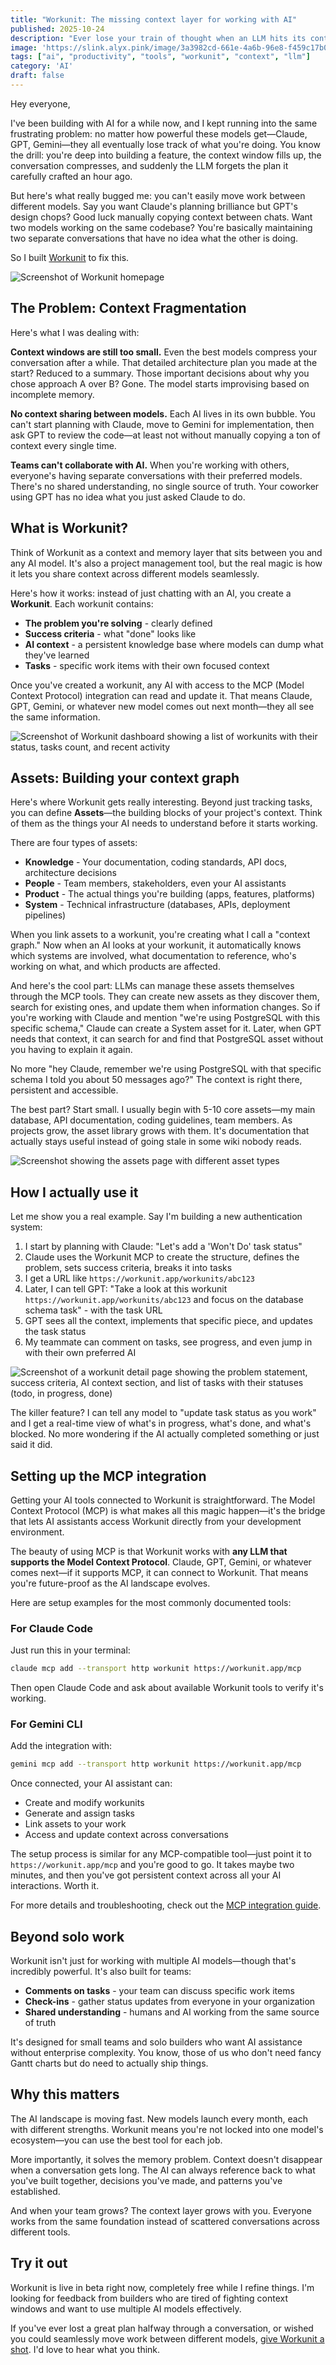 ```yaml
---
title: "Workunit: The missing context layer for working with AI"
published: 2025-10-24
description: "Ever lose your train of thought when an LLM hits its context limit? Or struggled to share your work between Claude, GPT, and Gemini? I built Workunit to solve this."
image: 'https://slink.alyx.pink/image/3a3982cd-661e-4a6b-96e8-f459c17b0bdb.png'
tags: ["ai", "productivity", "tools", "workunit", "context", "llm"]
category: 'AI'
draft: false
---
```


Hey everyone,

I've been building with AI for a while now, and I kept running into the same frustrating problem: no matter how powerful these models get—Claude, GPT, Gemini—they all eventually lose track of what you're doing. You know the drill: you're deep into building a feature, the context window fills up, the conversation compresses, and suddenly the LLM forgets the plan it carefully crafted an hour ago.

But here's what really bugged me: you can't easily move work between different models. Say you want Claude's planning brilliance but GPT's design chops? Good luck manually copying context between chats. Want two models working on the same codebase? You're basically maintaining two separate conversations that have no idea what the other is doing.

So I built [Workunit](https://workunit.app) to fix this.

![Screenshot of Workunit homepage](https://slink.alyx.pink/image/2d01d86b-32f5-4eb4-934b-68ae0607f626.png)

## The Problem: Context Fragmentation

Here's what I was dealing with:

**Context windows are still too small.** Even the best models compress your conversation after a while. That detailed architecture plan you made at the start? Reduced to a summary. Those important decisions about why you chose approach A over B? Gone. The model starts improvising based on incomplete memory.

**No context sharing between models.** Each AI lives in its own bubble. You can't start planning with Claude, move to Gemini for implementation, then ask GPT to review the code—at least not without manually copying a ton of context every single time.

**Teams can't collaborate with AI.** When you're working with others, everyone's having separate conversations with their preferred models. There's no shared understanding, no single source of truth. Your coworker using GPT has no idea what you just asked Claude to do.

## What is Workunit?

Think of Workunit as a context and memory layer that sits between you and any AI model. It's also a project management tool, but the real magic is how it lets you share context across different models seamlessly.

Here's how it works: instead of just chatting with an AI, you create a **Workunit**. Each workunit contains:

- **The problem you're solving** - clearly defined
- **Success criteria** - what "done" looks like
- **AI context** - a persistent knowledge base where models can dump what they've learned
- **Tasks** - specific work items with their own focused context

Once you've created a workunit, any AI with access to the MCP (Model Context Protocol) integration can read and update it. That means Claude, GPT, Gemini, or whatever new model comes out next month—they all see the same information.

![Screenshot of Workunit dashboard showing a list of workunits with their status, tasks count, and recent activity](https://slink.alyx.pink/image/00c12661-4b0b-4a74-b9ca-660bbcaf7b5f.png)

## Assets: Building your context graph

Here's where Workunit gets really interesting. Beyond just tracking tasks, you can define **Assets**—the building blocks of your project's context. Think of them as the things your AI needs to understand before it starts working.

There are four types of assets:

- **Knowledge** - Your documentation, coding standards, API docs, architecture decisions
- **People** - Team members, stakeholders, even your AI assistants
- **Product** - The actual things you're building (apps, features, platforms)
- **System** - Technical infrastructure (databases, APIs, deployment pipelines)

When you link assets to a workunit, you're creating what I call a "context graph." Now when an AI looks at your workunit, it automatically knows which systems are involved, what documentation to reference, who's working on what, and which products are affected.

And here's the cool part: LLMs can manage these assets themselves through the MCP tools. They can create new assets as they discover them, search for existing ones, and update them when information changes. So if you're working with Claude and mention "we're using PostgreSQL with this specific schema," Claude can create a System asset for it. Later, when GPT needs that context, it can search for and find that PostgreSQL asset without you having to explain it again.

No more "hey Claude, remember we're using PostgreSQL with that specific schema I told you about 50 messages ago?" The context is right there, persistent and accessible.

The best part? Start small. I usually begin with 5-10 core assets—my main database, API documentation, coding guidelines, team members. As projects grow, the asset library grows with them. It's documentation that actually stays useful instead of going stale in some wiki nobody reads.

![Screenshot showing the assets page with different asset types](https://slink.alyx.pink/image/af3e385f-f9e0-4cac-b69c-f281e8ad287d.png)

## How I actually use it

Let me show you a real example. Say I'm building a new authentication system:

1. I start by planning with Claude: "Let's add a 'Won't Do' task status"
2. Claude uses the Workunit MCP to create the structure, defines the problem, sets success criteria, breaks it into tasks
3. I get a URL like `https://workunit.app/workunits/abc123`
4. Later, I can tell GPT: "Take a look at this workunit `https://workunit.app/workunits/abc123` and focus on the database schema task" - with the task URL
5. GPT sees all the context, implements that specific piece, and updates the task status
6. My teammate can comment on tasks, see progress, and even jump in with their own preferred AI

![Screenshot of a workunit detail page showing the problem statement, success criteria, AI context section, and list of tasks with their statuses (todo, in progress, done)](https://slink.alyx.pink/image/cadb23fc-47a2-4eda-aec6-6f5e2fc06daa.png)

The killer feature? I can tell any model to "update task status as you work" and I get a real-time view of what's in progress, what's done, and what's blocked. No more wondering if the AI actually completed something or just said it did.

## Setting up the MCP integration

Getting your AI tools connected to Workunit is straightforward. The Model Context Protocol (MCP) is what makes all this magic happen—it's the bridge that lets AI assistants access Workunit directly from your development environment.

The beauty of using MCP is that Workunit works with **any LLM that supports the Model Context Protocol**. Claude, GPT, Gemini, or whatever comes next—if it supports MCP, it can connect to Workunit. That means you're future-proof as the AI landscape evolves.

Here are setup examples for the most commonly documented tools:

### For Claude Code
Just run this in your terminal:
```bash
claude mcp add --transport http workunit https://workunit.app/mcp
```

Then open Claude Code and ask about available Workunit tools to verify it's working.

### For Gemini CLI
Add the integration with:
```bash
gemini mcp add --transport http workunit https://workunit.app/mcp
```

Once connected, your AI assistant can:
- Create and modify workunits
- Generate and assign tasks
- Link assets to your work
- Access and update context across conversations

The setup process is similar for any MCP-compatible tool—just point it to `https://workunit.app/mcp` and you're good to go. It takes maybe two minutes, and then you've got persistent context across all your AI interactions. Worth it.

For more details and troubleshooting, check out the [MCP integration guide](https://workunit.app/guides/mcp-integration).

## Beyond solo work

Workunit isn't just for working with multiple AI models—though that's incredibly powerful. It's also built for teams:

- **Comments on tasks** - your team can discuss specific work items
- **Check-ins** - gather status updates from everyone in your organization
- **Shared understanding** - humans and AI working from the same source of truth

It's designed for small teams and solo builders who want AI assistance without enterprise complexity. You know, those of us who don't need fancy Gantt charts but do need to actually ship things.

## Why this matters

The AI landscape is moving fast. New models launch every month, each with different strengths. Workunit means you're not locked into one model's ecosystem—you can use the best tool for each job.

More importantly, it solves the memory problem. Context doesn't disappear when a conversation gets long. The AI can always reference back to what you've built together, decisions you've made, and patterns you've established.

And when your team grows? The context layer grows with you. Everyone works from the same foundation instead of scattered conversations across different tools.

## Try it out

Workunit is live in beta right now, completely free while I refine things. I'm looking for feedback from builders who are tired of fighting context windows and want to use multiple AI models effectively.

If you've ever lost a great plan halfway through a conversation, or wished you could seamlessly move work between different models, [give Workunit a shot](https://workunit.app). I'd love to hear what you think.
